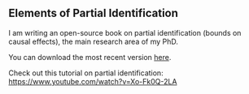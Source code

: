 ## Elements of Partial Identification

I am writing an open-source book on partial identification (bounds on causal effects), the main research area of my PhD.

You can download the most recent version [here](https://github.com/jakobzeitler/elements-of-partial-identification/blob/main/Elements_of_Partial_Identification.pdf).

Check out this tutorial on partial identification: https://www.youtube.com/watch?v=Xo-Fk0Q-2LA

